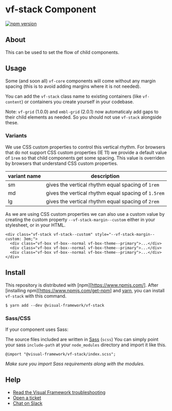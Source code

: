 # vf-stack Component

[![npm version](https://badge.fury.io/js/%40visual-framework%2Fvf-stack.svg)](https://badge.fury.io/js/%40visual-framework%2Fvf-stack)

## About

This can be used to set the flow of child components.

## Usage

Some (and soon all) `vf-core` components will come without any margin spacing (this is to avoid adding margins where it is not needed).

You can add the `vf-stack` class name to existing containers (like `vf-content`) or containers you create yourself in your codebase.

Note: `vf-grid` (1.0.0) and `embl-grid` (2.0.1) now automaticaly add gaps to their child elements as needed. So you should not use `vf-stack` alongside these.

### Variants

We use CSS custom properties to control this vertical rhythm. For browsers that do not support CSS custom properties (IE 11) we provide a default value of `1rem` so that child components get some spacing. This value is overriden by browsers that understand CSS custom properties.

| variant name | description                                        |
| ------------ | -------------------------------------------------- |
| sm           | gives the vertical rhythm equal spacing of `1rem`   |
| md           | gives the vertical rhythm equal spacing of `1.5rem` |
| lg           | gives the vertical rhythm equal spacing of `2rem`   |


As we are using CSS custom properties we can also use a custom value by creating the custom property `--vf-stack-margin--custom` either in your stylesheet, or in your HTML.

```
<div class="vf-stack vf-stack--custom" style="--vf-stack-margin--custom: 3em;">
  <div class="vf-box vf-box--normal vf-box-theme--primary">...</div>
  <div class="vf-box vf-box--normal vf-box-theme--primary">...</div>
  <div class="vf-box vf-box--normal vf-box-theme--primary">...</div>
</div>
```

## Install

This repository is distributed with [npm][https://www.npmjs.com/]. After [installing npm][https://www.npmjs.com/get-npm] and [yarn](https://classic.yarnpkg.com/en/docs/install), you can install `vf-stack` with this command.

```
$ yarn add --dev @visual-framework/vf-stack
```

### Sass/CSS

If your component uses Sass:

The source files included are written in [Sass](https://sass-lang.com/) (`scss`) You can simply point your sass `include-path` at your `node_modules` directory and import it like this.

```
@import "@visual-framework/vf-stack/index.scss";
```

_Make sure you import Sass requirements along with the modules._


## Help

- [Read the Visual Framework troubleshooting](https://visual-framework.github.io/vf-welcome/troubleshooting/)
- [Open a ticket](https://github.com/visual-framework/vf-core/issues)
- [Chat on Slack](https://join.slack.com/t/visual-framework/shared_invite/enQtNDAxNzY0NDg4NTY0LWFhMjEwNGY3ZTk3NWYxNWVjOWQ1ZWE4YjViZmY1YjBkMDQxMTNlNjQ0N2ZiMTQ1ZTZiMGM4NjU5Y2E0MjM3ZGQ)

